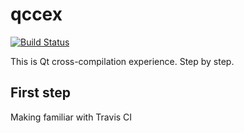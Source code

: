 # qccex

[![Build Status](https://travis-ci.org/ValeriusGC/qccex.svg?branch=master)](https://travis-ci.org/ValeriusGC/qccex)

This is Qt cross-compilation experience. Step by step.

## First step
Making familiar with Travis CI
